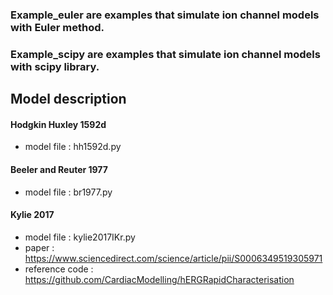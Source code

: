### Example_euler are examples that simulate ion channel models with Euler method.
### Example_scipy are examples that simulate ion channel models with scipy library.

## Model description
#### Hodgkin Huxley 1592d
* model file : hh1592d.py
#### Beeler and Reuter 1977
* model file : br1977.py
#### Kylie 2017
* model file : kylie2017IKr.py
* paper : https://www.sciencedirect.com/science/article/pii/S0006349519305971
* reference code : https://github.com/CardiacModelling/hERGRapidCharacterisation

